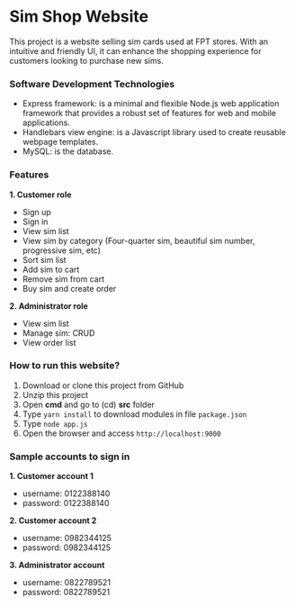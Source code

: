# Sim Shop Website
This project is a website selling sim cards used at FPT stores. With an intuitive and friendly UI, it can enhance the shopping experience for customers looking to purchase new sims.

### Software Development Technologies
- Express framework: is a minimal and flexible Node.js web application framework that provides a robust set of features for web and mobile applications.
- Handlebars view engine: is a Javascript library used to create reusable webpage templates.
- MySQL: is the database.

### Features
**1. Customer role**
- Sign up
- Sign in
- View sim list
- View sim by category (Four-quarter sim, beautiful sim number, progressive sim, etc)
- Sort sim list
- Add sim to cart
- Remove sim from cart 
- Buy sim and create order
  
**2. Administrator role**
- View sim list
- Manage sim: CRUD
- View order list

### How to run this website?
1. Download or clone this project from GitHub
2. Unzip this project
3. Open **cmd** and go to (cd) **src** folder 
4. Type `yarn install` to download modules in file `package.json`
5. Type `node app.js`
6. Open the browser and access `http://localhost:9000`

### Sample accounts to sign in
**1. Customer account 1**
- username: 0122388140
- password: 0122388140

**2. Customer account 2**
- username: 0982344125
- password: 0982344125
  
**3. Administrator account**
- username: 0822789521
- password: 0822789521

